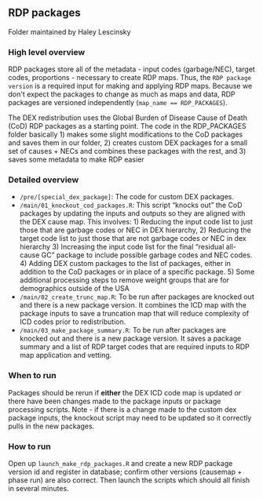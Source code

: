 ## RDP packages

Folder maintained by Haley Lescinsky


### High level overview
RDP packages store all of the metadata - input codes (garbage/NEC), target codes, proportions - necessary to create RDP maps. Thus, the `RDP package version` is a required input for making and applying RDP maps. Because we don't expect the packages to change as much as maps and data, RDP packages are versioned independently (`map_name == RDP_PACKAGES`).

The DEX redistribution uses the Global Burden of Disease Cause of Death (CoD) RDP packages as a starting point. The code in the RDP_PACKAGES folder basically 1) makes some slight modifications to the CoD packages and saves them in our folder, 2) creates custom DEX packages for a small set of causes + NECs and combines these packages with the rest, and 3) saves some metadata to make RDP easier


### Detailed overview

* `/pre/[special_dex_package]`: The code for custom DEX packages.
* `/main/01_knockout_cod_packages.R`: This script “knocks out” the CoD packages by updating the inputs and outputs so they are aligned with the DEX cause map. This involves: 1) Reducing the input code list to just those that are garbage codes or NEC in DEX hierarchy, 2) Reducing the target code list to just those that are not garbage codes or NEC in dex hierarchy 3) Increasing the input code list for the final “residual all-cause GC” package to include possible garbage codes and NEC codes. 4) Adding DEX custom packages to the list of packages, either in addition to the CoD packages or in place of a specific package. 5) Some additional processing steps to remove weight groups that are for demographics outside of the USA
* `/main/02_create_trunc_map.R`: To be run after packages are knocked out and there is a new package version. It combines the ICD map with the package inputs to save a truncation map that will reduce complexity of ICD codes prior to redistribution.
* `/main/03_make_package_summary.R`: To be run after packages are knocked out and there is a new package version. It saves a package summary and a list of RDP target codes that are required inputs to RDP map application and vetting. 

### When to run

Packages should be rerun if **either** the DEX ICD code map is updated *or* there have been changes made to the package inputs or package processing scripts.  Note - if there is a change made to the custom dex package inputs, the knockout script may need to be updated so it correctly pulls in the new packages. 


### How to run

Open up `launch_make_rdp_packages.R`  and create a new RDP package version id and register in database; confirm other versions (causemap + phase run) are also correct. Then launch the scripts which should all finish in several minutes. 
